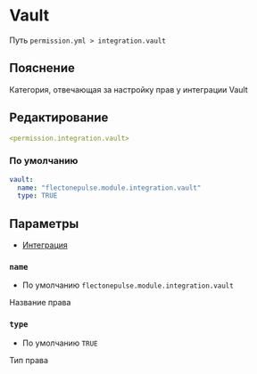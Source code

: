 # Vault
Путь `permission.yml > integration.vault`

## Пояснение
Категория, отвечающая за настройку прав у интеграции Vault

## Редактирование
```yaml
<permission.integration.vault>
```

### По умолчанию
```yaml
vault:
  name: "flectonepulse.module.integration.vault"
  type: TRUE
```

## Параметры

- [Интеграция](/ru/integration/vault/)

### `name`
- По умолчанию `flectonepulse.module.integration.vault`

Название права

### `type`
- По умолчанию `TRUE`

Тип права

<!--@include: @/ru/parts/permission.md-->

